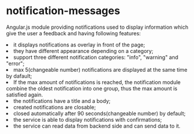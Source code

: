 # notification-messages
Angular.js module providing notifications used to display information which give the user a feedback and having following features: 
<li>it displays notifications as overlay in front of the page;</li>
<li>they have different appearance depending on a category;</li>
<li>support three different notification categories: "info", "warning" and "error";</li>
<li>max 5(changeable number) notifications are displayed at the same time by dafault;</li>
<li>If the max amount of notifications is reached, the notification module combine the oldest notification into one group, thus the max amount is satisfied again.</li>
<li>the notifications have a title and a body;</li>
<li>created notifications are closable;</li>
<li>closed automatically after 90 seconds(changeable number) by default;</li>
<li>the service is able to display notifications with confirmations;</li>
<li>the service can read data from backend side and can send data to it.</li>
